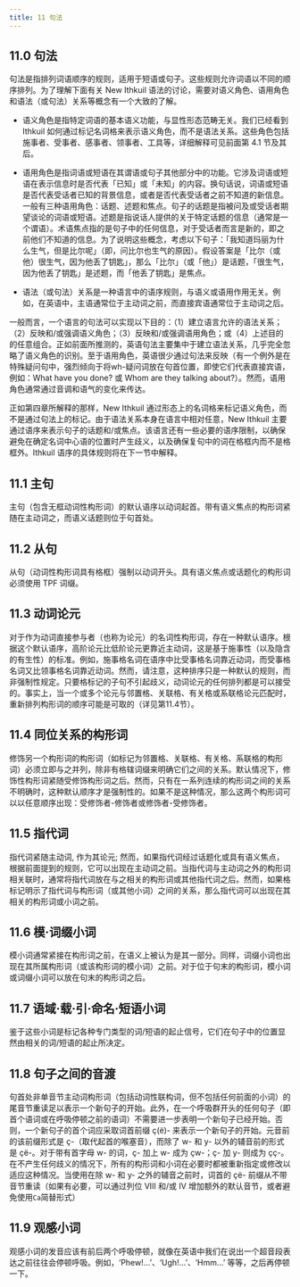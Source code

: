 ```yaml
---
title: 11 句法
---
```


## 11.0 句法

句法是指排列词语顺序的规则，适用于短语或句子。这些规则允许词语以不同的顺序排列。为了理解下面有关 New Ithkuil 语法的讨论，需要对语义角色、语用角色和语法（或句法）关系等概念有一个大致的了解。

* 语义角色是指特定词语的基本语义功能，与显性形态范畴无关。我们已经看到 Ithkuil 如何通过标记名词格来表示语义角色，而不是语法关系。这些角色包括施事者、受事者、感事者、领事者、工具等，详细解释可见前面第 4.1 节及其后。

* 语用角色是指词语或短语在其谓语或句子其他部分中的功能。它涉及词语或短语在表示信息时是否代表「已知」或「未知」的内容。换句话说，词语或短语是否代表受话者已知的背景信息，或者是否代表受话者之前不知道的新信息。一般有三种语用角色：话题、述题和焦点。句子的话题是指被问及或受话者期望谈论的词语或短语。述题是指说话人提供的关于特定话题的信息（通常是一个谓语）。术语焦点指的是句子中的任何信息，对于受话者而言是新的，即之前他们不知道的信息。为了说明这些概念，考虑以下句子：「我知道玛丽为什么生气，但是比尔呢」（即，问比尔也生气的原因）。假设答案是「比尔（或他）很生气，因为他丢了钥匙」，那么「比尔」（或「他」）是话题，「很生气，因为他丢了钥匙」是述题，而「他丢了钥匙」是焦点。

* 语法（或句法）关系是一种语言中的语序规则，与语义或语用作用无关。例如，在英语中，主语通常位于主动词之前，而直接宾语通常位于主动词之后。

一般而言，一个语言的句法可以实现以下目的：（1）建立语言允许的语法关系；（2）反映和/或强调语义角色；（3）反映和/或强调语用角色；或（4）上述目的的任意组合。正如前面所推测的，英语句法主要集中于建立语法关系，几乎完全忽略了语义角色的识别。至于语用角色，英语很少通过句法来反映（有一个例外是在特殊疑问句中，强烈倾向于将wh-疑问词放在句首位置，即使它们代表直接宾语，例如：What have you done? 或 Whom are they talking about?）。然而，语用角色通常通过音调和语气的变化来传达。

正如第四章所解释的那样，New Ithkuil 通过形态上的名词格来标记语义角色，而不是通过句法上的标记。由于语法关系本身在语言中相对任意，New Ithkuil 主要通过语序来表示句子的话题和/或焦点。该语言还有一些必要的语序限制，以确保避免在确定名词中心语的位置时产生歧义，以及确保复句中的词在格框内而不是格框外。Ithkuil 语序的具体规则将在下一节中解释。

## 11.1 主句

主句（包含无框动词性构形词）的默认语序以动词起首。带有语义焦点的构形词紧随在主动词之，而语义话题则位于句首处。

## 11.2 从句

从句（动词性构形词具有格框）强制以动词开头。具有语义焦点或话题化的构形词必须使用 TPF 词缀。

## 11.3 动词论元

对于作为动词直接参与者（也称为论元）的名词性构形词，存在一种默认语序。根据这个默认语序，高阶论元比低阶论元更靠近主动词，这是基于施事性（以及隐含的有生性）的标准。例如，施事格名词在语序中比受事格名词靠近动词，而受事格名词又比领事格名词靠近动词。然而，请注意，这种排序只是一种默认的规则，而非强制性规定。只要格标记的子句不引起歧义，动词论元的任何排列都是可以接受的。事实上，当一个或多个论元与邻置格、关联格、有关格或系联格论元匹配时，重新排列构形词的顺序可能是可取的（详见第11.4节）。

## 11.4 同位关系的构形词

修饰另一个构形词的构形词（如标记为邻置格、关联格、有关格、系联格的构形词）必须立即与之并列，除非有格辖词缀来明确它们之间的关系。默认情况下，修饰性构形词紧随受修饰构形词之后。然而，只有在一系列连续的构形词之间的关系不明确时，这种默认顺序才是强制性的。如果不是这种情况，那么这两个构形词可以以任意顺序出现：受修饰者-修饰者或修饰者-受修饰者。

## 11.5 指代词

指代词紧随主动词, 作为其论元; 然而，如果指代词经过话题化或具有语义焦点，根据前面提到的规则，它可以出现在主动词之前。当指代词与主动词之外的构形词相关联时，通常将指代词放在与之相关的构形词或其他指代词之后。然而，如果格标记明示了指代词与构形词（或其他小词）之间的关系，那么指代词可以出现在其相关的构形词或小词之前。

## 11.6 模·词缀小词

模小词通常紧接在构形词之前，在语义上被认为是其一部分。同样，词缀小词也出现在其所属构形词（或该构形词的模小词）之前。对于位于句末的构形词，模小词或词缀小词可以放在句末的构形词之后。

## 11.7 语域·载·引·命名·短语小词

鉴于这些小词是标记各种专门类型的词/短语的起止信号，它们在句子中的位置显然由相关的词/短语的起止所决定。

## 11.8 句子之间的音渡

句首处非单音节主动词构形词（包括动词性联构词，但不包括任何前面的小词）的尾音节重读足以表示一个新句子的开始。此外，在一个呼吸群开头的任何句子（即首个语词或在呼吸停顿之前的语词）不需要进一步表明一个新句子已经开始。否则，一个新句子的首个词应采取词首前缀 ç(ë)- 来表示一个新句子的开始。元音前的该前缀形式是 ç-（取代起首的喉塞音），而除了 w- 和 y- 以外的辅音前的形式是 çë-。对于带有首字母 w- 的词，ç- 加上 w- 成为 çw-；ç- 加 y- 则成为 çç-。在不产生任何歧义的情况下，所有的构形词和小词在必要时都被重新指定或修改以适应这种情况。当使用在除 w- 和 y- 之外的辅音之前时，词首的 çë- 前缀从不带音节重读（如果有必要，可以通过列位 VIII 和/或 IV 增加额外的默认音节，或者避免使用`Ca`简替形式）

## 11.9 观感小词

观感小词的发音应该有前后两个呼吸停顿，就像在英语中我们在说出一个超音段表达之前往往会停顿呼吸。例如，‘Phew!...’、‘Ugh!...’、‘Hmm...’ 等等，之后再停顿一下。